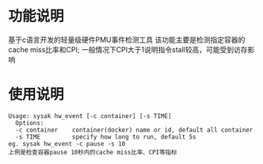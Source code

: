 # 功能说明
基于c语言开发的轻量级硬件PMU事件检测工具
该功能主要是检测指定容器的cache miss比率和CPI;
一般情况下CPI大于1说明指令stall较高，可能受到访存影响

# 使用说明
```
Usage: sysak hw_event [-c container] [-s TIME]
  Options:
  -c container    container(docker) name or id, default all container 
  -s TIME         specify how long to run, default 5s 
eg. sysak hw_event -c pause -s 10
上例是检查容器pause 10秒内的cache miss比率、CPI等指标
```
